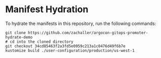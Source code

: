 # Manifest Hydration

To hydrate the manifests in this repository, run the following commands:

```shell
git clone https://github.com/zachaller/argocon-gitops-promoter-hydrate-demo
# cd into the cloned directory
git checkout 34cd85463f2a3fd5e0959c213a1c0476d49f6b7e
kustomize build ./user-configuration/production/us-west-1
```
